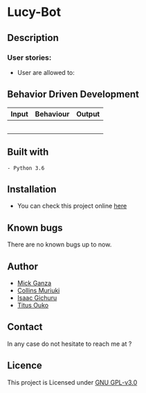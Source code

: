 # Lucy-Bot

## Description

 

### User stories:

+ User are allowed to:


   
  
## Behavior Driven Development

| Input                | Behaviour                       | Output              |
| ---------------------| ------------------------------  | ------------------- |
|                      |                                 |                     |
|                      |                                 |                     |
|                      |                                 |                     | 
|                      |                                 |                     |
|                      |                                 |                     |

## Built with

    - Python 3.6
   


## Installation

  
     

+ You can check this project online [here](https://pitchingappganza.herokuapp.com)

## Known bugs

There are no known bugs up to now.

## Author

+ [Mick Ganza](https://github.com/RuTpasswd)
+ [Collins Muriuki](https://github.com/collinsmuriuki)
+ [Isaac Gichuru](https://github.com/Isaacg94)
+ [Titus Ouko](https://github.com/costamay)

## Contact 

In any case do not hesitate to reach me at ?


 ## Licence

This project is Licensed under [GNU GPL-v3.0](LICENSE)